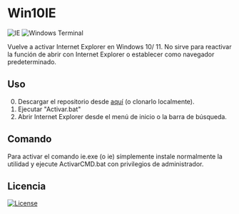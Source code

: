 # Win10IE
![IE](https://img.shields.io/badge/Internet%20Explorer-0076D6?style=for-the-badge&logo=Internet%20Explorer&logoColor=white)
![Windows Terminal](https://img.shields.io/badge/Windows%20Terminal-%234D4D4D.svg?style=for-the-badge&logo=windows-terminal&logoColor=white)

 Vuelve a activar Internet Explorer en Windows 10/ 11. No sirve para reactivar la función de abrir con Internet Explorer o establecer como navegador predeterminado.
 
## Uso
 
 0. Descargar el repositorio desde [aquí](http://tinyurl.com/Win10IE-download) (o clonarlo localmente).
 1. Ejecutar "Activar.bat"
 2. Abrir Internet Explorer desde el menú de inicio o la barra de búsqueda.
 
## Comando
 Para activar el comando ie.exe (o ie) símplemente instale normalmente la utilidad y ejecute ActivarCMD.bat con privilegios de administrador.
## Licencia
[![License](https://img.shields.io/github/license/jgc777/Win10IE?style=for-the-badge)](./LICENSE)

